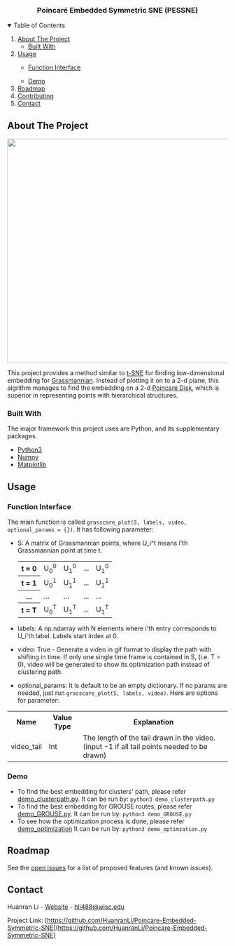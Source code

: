 

<!-- PROJECT LOGO -->
<br />
<p align="center">


  <h3 align="center">Poincar&eacute; Embedded Symmetric SNE (PESSNE)</h3>

</p>




<!-- TABLE OF CONTENTS -->
<details open="open">
  <summary>Table of Contents</summary>
  <ol>
    <li>
      <a href="#about-the-project">About The Project</a>
      <ul>
        <li><a href="#built-with">Built With</a></li>
      </ul>
    </li>
    <li><a href="#usage">Usage</a></li>
      <ul>
           <li><a href="#function-interface">Function Interface</a></li>
      </ul>
      <ul>
           <li><a href="#demo">Demo</a></li>
      </ul>
    <li><a href="#roadmap">Roadmap</a></li>
    <li><a href="#contributing">Contributing</a></li>
    <li><a href="#contact">Contact</a></li>
  </ol>
</details>



<!-- ABOUT THE PROJECT -->
## About The Project
<BODY>
  <IMG SRC="https://github.com/HuanranLi/Poincare-Embedded-Symmetric-SNE/blob/main/graphs/Poincare_Poincare_s-SNE.gif" width="512" height="512">
</BODY>
  
This project provides a method similar to <a href = 'https://en.wikipedia.org/wiki/T-distributed_stochastic_neighbor_embedding'>t-SNE</a> for finding low-dimensional embedding for <a href = 'https://en.wikipedia.org/wiki/Grassmannian'>Grassmannian</a>. Instead of plotting it on to a 2-d plane, this algrithm manages to find the embedding on a 2-d <a href = 'https://en.wikipedia.org/wiki/Poincar%C3%A9_disk_model'>Poincar&eacute; Disk</a>, which is superior in representing points with hierarchical structures.

### Built With

The major framework this project uses are Python, and its supplementary packages.
* [Python3](https://www.python.org/)
* [Numpy](https://numpy.org/)
* [Matplotlib](https://matplotlib.org/)

## Usage
### Function Interface
<!-- Function Interface -->
 The main function is called `grasscare_plot(S, labels, video, optional_params = {})`. It has following parameter:
  * S: A matrix of Grassmannian points, where U_i^t means i'th Grassmannian point at time t.
  
    <table id="vertical-1">
            <tr>
                <th>t = 0</th>
                <td>U<sub>0</sub><sup>0</sup></td> <td>U<sub>1</sub><sup>0</sup></td> <td>...</td> <td>U<sub>1</sub><sup>0</sup></td> 
            </tr>
            <tr>
                <th>t = 1</th>
                <td>U<sub>0</sub><sup>1</sup></td> <td>U<sub>1</sub><sup>1</sup></td> <td>...</td> <td>U<sub>1</sub><sup>1</sup></td> 
            </tr>
            <tr>
                <th>...</th>
                      <td>...</td>      <td>...</td>      <td>...</td>      <td>...</td>
            </tr>
            <tr>
                <th>t = T</th>
                <td>U<sub>0</sub><sup>T</sup></td> <td>U<sub>1</sub><sup>T</sup></td> <td>...</td> <td>U<sub>1</sub><sup>T</sup></td> 
            </tr>
        </table>
  
  * labels: A np.ndarray with N elements where i'th entry corresponds to U_i'th label. Labels start index at 0.
  * video: True - Generate a video in gif format to display the path with shifting in time. If only one single time frame is contained in S, (i.e. T = 0), video will be generated to show its optimization path instead of clustering path.
  * optional_params: It is default to be an empty dictionary. If no params are needed, just run `grasscare_plot(S, labels, video)`. Here are options for parameter:
  <table id="opt">
  <tr>
    <th>Name</th>
    <th>Value Type</th>
    <th>Explanation</th>
  </tr>
  <tr>
    <td>video_tail</td>
    <td>Int</td>
    <td>The length of the tail drawn in the video. (input -1 if all tail points needed to be drawn)</td>
  </tr>
  </table>
  
  



<!-- USAGE EXAMPLES -->
### Demo
* To find the best embedding for clusters' path, please refer [demo_clusterpath.py](https://github.com/HuanranLi/GrassCare-Plot/blob/main/demo_clusterpath.py). It can be run by: `python3 demo_clusterpath.py`
* To find the best embedding for GROUSE routes, please refer [demo_GROUSE.py](https://github.com/HuanranLi/GrassCare-Plot/blob/main/demo_GROUSE.py). It can be run by: `python3 demo_GROUSE.py`
* To see how the optimization process is done, please refer [demo_optimization](https://github.com/HuanranLi/GrassCare-Plot/blob/main/demo_optimization.py) It can be run by: `python3 demo_optimzation.py`
  
<!-- ROADMAP -->
## Roadmap

See the [open issues](https://github.com/HuanranLi/Poincare-Embedded-Symmetric-SNE/issues) for a list of proposed features (and known issues).




<!-- CONTACT -->
## Contact

Huanran Li - [Website](https://huanranli.github.io/) - hli488@wisc.edu

Project Link: [https://github.com/HuanranLi/Poincare-Embedded-Symmetric-SNE](https://github.com/HuanranLi/Poincare-Embedded-Symmetric-SNE)





